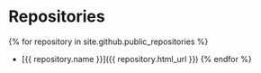 # Repositories
{% for repository in site.github.public_repositories %}
  * [{{ repository.name }}]({{ repository.html_url }})
{% endfor %}
